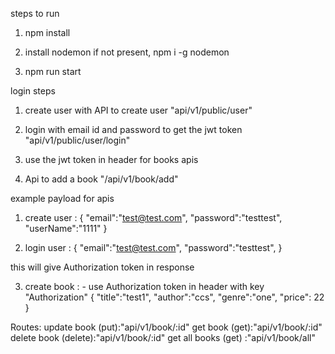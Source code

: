 steps to run

1. npm install

2. install nodemon if not present, npm i -g nodemon

3. npm run start

login steps

1. create user with API to create user "api/v1/public/user"

2. login with email id and password to get the jwt token "api/v1/public/user/login"

3. use the jwt token in header for books apis

4. Api to add a book "/api/v1/book/add"

example payload for apis

1.  create user : {
    "email":"test@test.com",
    "password":"testtest",
    "userName":"1111"
    }

2.  login user : {
    "email":"test@test.com",
    "password":"testtest",
    }

this will give Authorization token in response

3.  create book : - use Authorization token in header with key "Authorization"
    {
    "title":"test1",
    "author":"ccs",
    "genre":"one",
    "price": 22
    }

Routes:
update book (put):"api/v1/book/:id"
get book (get):"api/v1/book/:id"
delete book (delete):"api/v1/book/:id"
get all books (get) :"api/v1/book/all"
